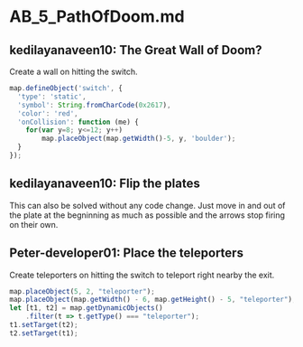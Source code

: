 # AB_5_PathOfDoom.md
## kedilayanaveen10: The Great Wall of Doom?
Create a wall on hitting the switch.
```javascript
map.defineObject('switch', {
  'type': 'static',
  'symbol': String.fromCharCode(0x2617),
  'color': 'red',
  'onCollision': function (me) {
	for(var y=8; y<=12; y++)
		map.placeObject(map.getWidth()-5, y, 'boulder');
  }		
});
```

## kedilayanaveen10: Flip the plates
This can also be solved without any code change. Just move in and out of the plate at the begninning as much as possible and the arrows stop firing on their own.

## Peter-developer01: Place the teleporters
Create teleporters on hitting the switch to teleport right nearby the exit.
```javascript
map.placeObject(5, 2, "teleporter");
map.placeObject(map.getWidth() - 6, map.getHeight() - 5, "teleporter");
let [t1, t2] = map.getDynamicObjects()
	.filter(t => t.getType() === "teleporter");
t1.setTarget(t2);
t2.setTarget(t1);
```
